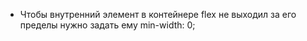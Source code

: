 - Чтобы внутренний элемент в контейнере flex не выходил за его пределы нужно задать ему min-width: 0;